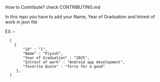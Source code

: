 How to Contribute? check CONTRIBUTING.md

In this repo you have to add your Name, Year of Graduation and Intrest of work in json file

EX :-


      [
        {
            "id" : "1",
            "Name" : "Piyush",
            "Year of Graduation" : "2025",
            "Intrest of work" : "Android app development",
            "favorite Quote" : "force for a good"
         },
      ]
